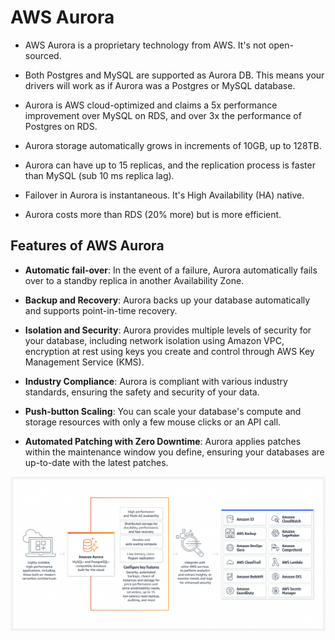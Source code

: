 # AWS Aurora

- AWS Aurora is a proprietary technology from AWS. It's not open-sourced.

- Both Postgres and MySQL are supported as Aurora DB. This means your drivers will work as if Aurora was a Postgres or MySQL database.

- Aurora is AWS cloud-optimized and claims a 5x performance improvement over MySQL on RDS, and over 3x the performance of Postgres on RDS.

- Aurora storage automatically grows in increments of 10GB, up to 128TB.

- Aurora can have up to 15 replicas, and the replication process is faster than MySQL (sub 10 ms replica lag).

- Failover in Aurora is instantaneous. It's High Availability (HA) native.

- Aurora costs more than RDS (20% more) but is more efficient.

## Features of AWS Aurora

- **Automatic fail-over**: In the event of a failure, Aurora automatically fails over to a standby replica in another Availability Zone.

- **Backup and Recovery**: Aurora backs up your database automatically and supports point-in-time recovery.

- **Isolation and Security**: Aurora provides multiple levels of security for your database, including network isolation using Amazon VPC, encryption at rest using keys you create and control through AWS Key Management Service (KMS).

- **Industry Compliance**: Aurora is compliant with various industry standards, ensuring the safety and security of your data.

- **Push-button Scaling**: You can scale your database's compute and storage resources with only a few mouse clicks or an API call.

- **Automated Patching with Zero Downtime**: Aurora applies patches within the maintenance window you define, ensuring your databases are up-to-date with the latest patches.

![Aurora](../z_resources/images/rds/aurora.png)